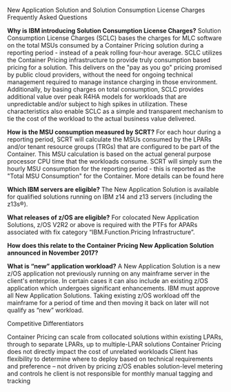 New Application Solution and Solution Consumption License Charges Frequently Asked Questions

**Why is IBM introducing Solution Consumption License Charges?**
    Solution Consumption License Charges (SCLC) bases the charges for MLC software on the total MSUs consumed by a Container Pricing solution during a reporting period - instead of a peak rolling four-hour average. 
    SCLC utilizes the Container Pricing infrastructure to provide truly consumption based pricing for a solution. This delivers on the "pay as you go" pricing promised by public cloud providers, without the need for ongoing technical management required to manage instance charging in those environment.
    Additionally, by basing charges on total consumption, SCLC provides additional value over peak R4HA models for workloads that are unpredictable and/or subject to high spikes in utilization.
    These characteristics also enable SCLC as a simple and transparent mechanism to tie the cost of the workload to the actual business value delivered.
    
**How is the MSU consumption measured by SCRT?** 
    For each hour during a reporting period, SCRT will calculate the MSUs consumed by the LPARs and/or tenant resource groups (TRGs) that are configured to be part of the Container. This MSU calculation is based on the actual general purpose processor CPU time that the workloads consume. 
    SCRT will simply sum the hourly MSU consumption for the reporting period - this is reported as the "Total MSU Consumption" for the Container. 
    More details can be found here <insert techdoc link>
    
**Which IBM servers are eligible?**
    The New Application Solution is available for qualified solutions running on IBM z14 and z13 servers (including the z13s®).
    
**What releases of z/OS are eligible?**
    For colocated New Application Solutions, z/OS V2R2 or above is required with the PTFs for APARs associated with fix category “IBM.Function.Pricing Infrastructure”.
   


**How does this relate to the Container Pricing New Application Solution announced in November 2017?**
    <tbd>
    
**What is “new” application workload?**
    A New Application Solution is a new z/OS application not previously running on any mainframe server in the client's enterprise. In certain cases it can also include an existing z/OS application which undergoes significant enhancements. IBM must approve all New Application Solutions. Taking existing z/OS workload off the mainframe for a period of time and then moving it back on later will not qualify as “new” workload.


Competitive Differentiators

Container Pricing can scale from collocated solutions within existing LPARs, through to separate LPARs, up to multiple-LPAR solutions
Container Pricing does not directly impact the cost of unrelated workloads
Client has flexibility to determine where to deploy based on technical requirements and preference – not driven by pricing
z/OS enables solution-level metering and controls
he client is not responsible for monthly manual tagging and tracking
